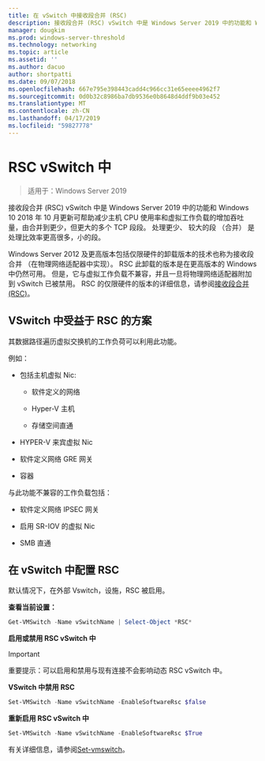 ```yaml
---
title: 在 vSwitch 中接收段合并 (RSC)
description: 接收段合并 (RSC) vSwitch 中是 Windows Server 2019 中的功能和 Windows 10 2018 年 10 月更新可帮助减少主机 CPU 使用率和虚拟工作负载的增加吞吐量，由合并到更少，但更大的多个 TCP 段段。 处理更少、 较大的段 （合并） 是处理比效率更高很多，小的段。
manager: dougkim
ms.prod: windows-server-threshold
ms.technology: networking
ms.topic: article
ms.assetid: ''
ms.author: dacuo
author: shortpatti
ms.date: 09/07/2018
ms.openlocfilehash: 667e795e398443cadd4c966cc31e65eeee4962f7
ms.sourcegitcommit: 0d0b32c8986ba7db9536e0b8648d4ddf9b03e452
ms.translationtype: MT
ms.contentlocale: zh-CN
ms.lasthandoff: 04/17/2019
ms.locfileid: "59827778"
---
```

# <a name="rsc-in-the-vswitch"></a>RSC vSwitch 中
>适用于：Windows Server 2019

接收段合并 (RSC) vSwitch 中是 Windows Server 2019 中的功能和 Windows 10 2018 年 10 月更新可帮助减少主机 CPU 使用率和虚拟工作负载的增加吞吐量，由合并到更少，但更大的多个 TCP 段段。 处理更少、 较大的段 （合并） 是处理比效率更高很多，小的段。

Windows Server 2012 及更高版本包括仅限硬件的卸载版本的技术也称为接收段合并 （在物理网络适配器中实现）。 RSC 此卸载的版本是在更高版本的 Windows 中仍然可用。 但是，它与虚拟工作负载不兼容，并且一旦将物理网络适配器附加到 vSwitch 已被禁用。 RSC 的仅限硬件的版本的详细信息，请参阅[接收段合并 (RSC)](https://docs.microsoft.com/previous-versions/windows/it-pro/windows-server-2012-R2-and-2012/hh997024(v=ws.11))。

## <a name="scenarios-that-benefit-from-rsc-in-the-vswitch"></a>VSwitch 中受益于 RSC 的方案

其数据路径遍历虚拟交换机的工作负荷可以利用此功能。

例如：

-   包括主机虚拟 Nic:

    -   软件定义的网络

    -   Hyper-V 主机

    -   存储空间直通

-   HYPER-V 来宾虚拟 Nic

-   软件定义网络 GRE 网关

-   容器

与此功能不兼容的工作负载包括：

-   软件定义网络 IPSEC 网关

-   启用 SR-IOV 的虚拟 Nic

-   SMB 直通

## <a name="configure-rsc-in-the-vswitch"></a>在 vSwitch 中配置 RSC


默认情况下，在外部 Vswitch，设施，RSC 被启用。

**查看当前设置：**

```PowerShell
Get-VMSwitch -Name vSwitchName | Select-Object *RSC*
```

**启用或禁用 RSC vSwitch 中**


>[!IMPORTANT]
>重要提示：可以启用和禁用与现有连接不会影响动态 RSC vSwitch 中。


**VSwitch 中禁用 RSC**

```PowerShell
Set-VMSwitch -Name vSwitchName -EnableSoftwareRsc $false
```

**重新启用 RSC vSwitch 中**

```PowerShell
Set-VMSwitch -Name vSwitchName -EnableSoftwareRsc $True
```
有关详细信息，请参阅[Set-vmswitch](https://docs.microsoft.com/powershell/module/hyper-v/set-vmswitch?view=win10-ps)。
